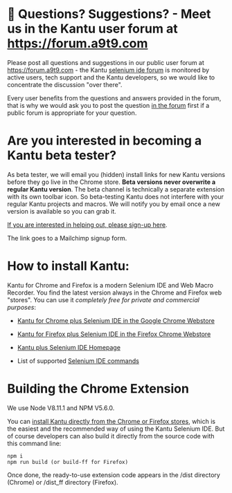 # 📌 Questions? Suggestions? - Meet us in the Kantu user forum at https://forum.a9t9.com

Please post all questions and suggestions in our public user forum at https://forum.a9t9.com - the Kantu [selenium ide forum](https://forum.a9t9.com/c/kantu) is monitored by active users, tech support and the Kantu developers, so we would like to concentrate the discussion "over there".

Every user benefits from the questions and answers provided in the forum, that is why we would ask you to post the question [in the forum](https://forum.a9t9.com) first if a public forum is appropriate for your question.


# Are you interested in becoming a Kantu beta tester?

As beta tester, we will email you (hidden) install links for new Kantu versions before they go live in the Chrome store. **Beta versions never overwrite a regular Kantu version**. The beta channel is technically a separate extension with its own toolbar icon. So beta-testing Kantu does not interfere with your regular Kantu projects and macros. We will notify you by email once a new version is available so you can grab it. 

[If you are interested in helping out, please sign-up here](http://eepurl.com/dm0cTX).

The link goes to a Mailchimp signup form. 


# How to install Kantu:

Kantu for Chrome and Firefox is a modern Selenium IDE and Web Macro Recorder. You find the latest version always in the Chrome and Firefox web "stores". You can use it _completely free for private and commercial purposes_: 

- [Kantu for Chrome plus Selenium IDE in the Google Chrome Webstore](https://chrome.google.com/webstore/detail/kantu-browser-automation/gcbalfbdmfieckjlnblleoemohcganoc)

- [Kantu for Firefox plus Selenium IDE in the Firefox Chrome Webstore](https://addons.mozilla.org/en-US/firefox/addon/kantu/)

- [Kantu plus Selenium IDE Homepage](https://a9t9.com/kantu/)

- List of supported [Selenium IDE commands](https://a9t9.com/kantu/docs/selenium-ide/)

# Building the Chrome Extension

We use Node V8.11.1 and NPM V5.6.0.

You can [install Kantu directly from the Chrome or Firefox stores](https://a9t9.com/kantu/), which is the easiest and the recommended way of using the Kantu Selenium IDE. But of course developers can also build it directly from the source code with this command line:

```
npm i
npm run build (or build-ff for Firefox)
```

Once done, the ready-to-use extension code appears in the /dist directory (Chrome) or /dist_ff directory (Firefox).
